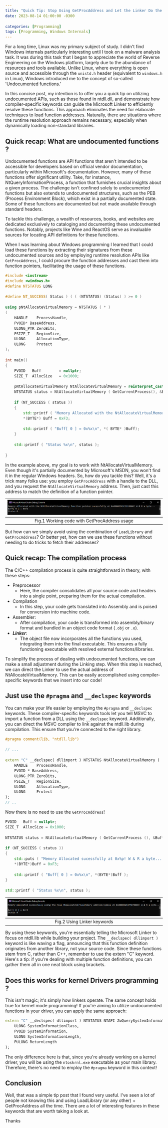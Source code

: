 ```yaml
---
title: "Quick Tip: Stop Using GetProcAddress and Let the Linker Do the Job for You"
date: 2023-08-14 01:00:00 -0300

categories: [Programming]
tags: [Programming, Windows Internals]
---
```


For a long time, Linux was my primary subject of study. I didn't find Windows internals particularly interesting until I took on a malware analysis task. It was during this task that I began to appreciate the world of Reverse Engineering on the Windows platform, largely due to the abundance of resources and tools available. Unlike Linux, where everything is open source and accessible through the `unistd.h` header (equivalent to `windows.h` in Linux), Windows introduced me to the concept of so-called 'Undocumented functions.'

In this concise post, my intention is to offer you a quick tip on utilizing undocumented APIs, such as those found in ntdll.dll, and demonstrate how compiler-specific keywords can guide the Microsoft Linker to efficiently resolve these functions. This approach eliminates the need for elaborate techniques to load function addresses. Naturally, there are situations where the runtime resolution approach remains necessary, especially when dynamically loading non-standard libraries.

## Quick recap: What are undocumented functions ?

Undocumented functions are API functions that aren't intended to be accessible for developers based on official vendor documentation, particularly within Microsoft's documentation. However, many of these functions offer significant utility. Take, for instance, NtQueryInformationProcess, a function that furnishes crucial insights about a given process. The challenge isn't confined solely to undocumented functions but also extends to undocumented structures, such as the PEB (Process Environment Block), which exist in a partially documented state. Some of these functions are documented but not made available through standard headers.

To tackle this challenge, a wealth of resources, books, and websites are dedicated exclusively to cataloging and documenting these undocumented functions. Notably, projects like Wine and ReactOS serve as invaluable sources for locating API definitions for these functions. 

When I was learning about Windows programming I learned that I could load these functions by extracting their signatures from these undocumented sources and by employing runtime resolution APIs like `GetProcAddress`, I could procure the function addresses and cast them into function pointers, facilitating the usage of these functions.


```cpp
#include <iostream>
#include <windows.h>
#define NTSTATUS LONG

#define NT_SUCCESS( Status ) ( ( (NTSTATUS) (Status) ) >= 0 )

using pNtAllocateVirtualMemory = NTSTATUS ( * )
(
	HANDLE    ProcessHandle,
	PVOID* BaseAddress,
	ULONG_PTR ZeroBits,
	PSIZE_T   RegionSize,
	ULONG     AllocationType,
	ULONG     Protect
);

int main()
{
	PVOID	Buff		= nullptr;
	SIZE_T	AllocSize	= 0x1000;

	pNtAllocateVirtualMemory NtAllocateVirtualMemory = reinterpret_cast< pNtAllocateVirtualMemory >( GetProcAddress ( LoadLibraryA ( "ntdll.dll" ), "NtAllocateVirtualMemory" ) );
	NTSTATUS status = NtAllocateVirtualMemory ( GetCurrentProcess(), &Buff, 0, &AllocSize, MEM_COMMIT | MEM_RESERVE, PAGE_READWRITE);

	if (NT_SUCCESS ( status ))
	{
		std::printf ( "Memory Allocated with the NtAllocateVirtualMemory function pointer sucessfully at 0x%p! W & R a byte... \n" );
		*(BYTE*) Buff = 0xF3;

		std::printf ( "Buff[ 0 ] = 0x%x\n", *( BYTE* )Buff);
	}

	std::printf ( "Status %x\n", status );

}
```
In the example above, my goal is to work with NtAllocateVirtualMemory. Even though it's partially documented by Microsoft's MSDN, you won't find it in the regular Windows headers. So, how do you tackle this? Well, it's a trick many folks use: you employ `GetProcAddress` with a handle to the DLL, and you request the `NtAllocateVirtualMemory` address. Then, just cast this address to match the definition of a function pointer.

|![](/assets/images/stop-get-procaddress/func_pointer.png)|
|:--:|
| Fig.1 Working code with GetProcAddress usage |


But how can we simply avoid using the combination of `LoadLibrary` and `GetProcAddress`? Or better yet, how can we use these functions without needing to do tricks to fetch their addresses?

## Quick recap: The compilation process

The C/C++ compilation process is quite straightforward in theory, with these steps:

* Preprocessor
    - Here, the compiler consolidates all your source code and headers into a single point, preparing them for the actual compilation.
* Compilation
    - In this step, your code gets translated into Assembly and is poised for conversion into machine code.
* Assembler:
    - After compilation, your code is transformed into assembly/binary format and bundled in an object code format (`.obj` or `.o`).
* ***Linker***:
    - The object file now incorporates all the functions you used, integrating them into the final executable. This ensures a fully functioning executable with resolved external functions/libraries.


To simplify the process of dealing with undocumented functions, we can make a small adjustment during the Linking step. When this step is reached, we can direct the Linker to use the actual address of NtAllocateVirtualMemory. This can be easily accomplished using compiler-specific keywords that we insert into our code!


## Just use the `#pragma` and `__declspec` keywords


You can make your life easier by employing the `#pragma` and `__declspec` keywords. These compiler-specific keywords tools let you tell MSVC to import a function from a DLL using the `__declspec` keyword. Additionally, you can direct the MSVC compiler to link against the ntdll.lib during compilation. This ensure that you're connected to the right library.

```cpp
#pragma comment(lib, "ntdll.lib")

// ...

extern "C" __declspec( dllimport ) NTSTATUS NtAllocateVirtualMemory (
	HANDLE    ProcessHandle,
	PVOID * BaseAddress,
	ULONG_PTR ZeroBits,
	PSIZE_T   RegionSize,
	ULONG     AllocationType,
	ULONG     Protect
);
// ..
```

Now there is no need to use the `GetProcAddress`! 

```cpp
PVOID	Buff = nullptr;
SIZE_T	AllocSize = 0x1000;

NTSTATUS status = NtAllocateVirtualMemory ( GetCurrentProcess (), &Buff, 0, &AllocSize, MEM_COMMIT | MEM_RESERVE, PAGE_READWRITE );

if (NT_SUCCESS ( status ))
{
    std::puts ( "Memory Allocated sucessfully at 0x%p! W & R a byte... \n" );
    *(BYTE*)Buff = 0xF3;

    std::printf ( "Buff[ 0 ] = 0x%x\n", *(BYTE*)Buff );
}

std::printf ( "Status %x\n", status );
```


|![](/assets/images/stop-get-procaddress/using_linker.png)|
|:--:|
|Fig.2 Using Linker keywords |

By using these keywords, you're essentially telling the Microsoft Linker to focus on ntdll.lib while building your project. The `__declspec( dllimport )` keyword is like waving a flag, announcing that this function definition originates from another library, not your source code. Since these functions stem from C, rather than C++, remember to use the extern "C" keyword. Here's a tip: if you're dealing with multiple function definitions, you can gather them all in one neat block using brackets.


## Does this works for kernel Drivers programming ?

This isn't magic; it's simply how linkers operate. The same concept holds true for kernel mode programming! If you're aiming to utilize undocumented functions in your driver, you can apply the same approach:

```cpp
extern "C" __declspec( dllimport ) NTSTATUS NTAPI ZwQuerySystemInformation (
    ULONG SystemInformationClass, 
    PVOID SystemInformation, 
    ULONG SystemInformationLength, 
    PULONG ReturnLength 
);
```

The only difference here is that, since you're already working on a kernel driver, you will be using the `ntoskrnl.exe` executable as your main library. Therefore, there's no need to employ the `#pragma` keyword in this context!

## Conclusion

Well, that was a simple tip post that I found very useful. I've seen a lot of people not knowing this and using LoadLibrary (or any other) + GetProcAddress all the time. There are a lot of interesting features in these keywords that are worth taking a look at.

Thanks